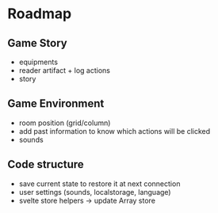 # Roadmap

## Game Story
* equipments
* reader artifact + log actions
* story

## Game Environment
* room position (grid/column)
* add past information to know which actions will be clicked
* sounds

## Code structure
* save current state to restore it at next connection
* user settings (sounds, localstorage, language)
* svelte store helpers → update Array store
